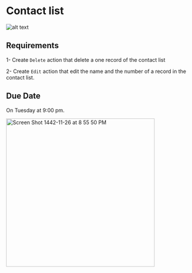 # Contact list

![alt text](./img.jpeg)

## Requirements

1- Create `Delete` action that delete a one record of the contact list

2- Create `Edit` action that edit the name and the number of a record in the contact list.

## Due Date

On Tuesday at 9:00 pm.



<img width="403" alt="Screen Shot 1442-11-26 at 8 55 50 PM" src="https://user-images.githubusercontent.com/82446110/124645942-b6ea3980-de9c-11eb-8490-33924d3c3fe4.png">
